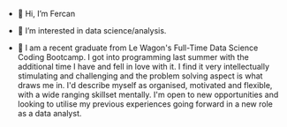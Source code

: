 - 👋 Hi, I’m Fercan

- 👀 I’m interested in data science/analysis.

- 🌱 I am a recent graduate from Le Wagon's Full-Time Data Science Coding Bootcamp. I got into programming last summer with the additional time I have and fell in love with it. I find it very intellectually stimulating and challenging and the problem solving aspect is what draws me in. I'd describe myself as organised, motivated and flexible, with a wide ranging skillset mentally. I'm open to new opportunities and looking to utilise my previous experiences going forward in a new role as a data analyst.


